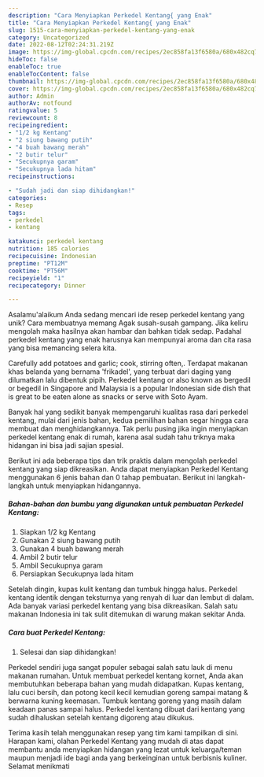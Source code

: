 ```yaml
---
description: "Cara Menyiapkan Perkedel Kentang{ yang Enak"
title: "Cara Menyiapkan Perkedel Kentang{ yang Enak"
slug: 1515-cara-menyiapkan-perkedel-kentang-yang-enak
category: Uncategorized
date: 2022-08-12T02:24:31.219Z
image: https://img-global.cpcdn.com/recipes/2ec858fa13f6580a/680x482cq70/perkedel-kentang-foto-resep-utama.jpg
hideToc: false
enableToc: true
enableTocContent: false
thumbnail: https://img-global.cpcdn.com/recipes/2ec858fa13f6580a/680x482cq70/perkedel-kentang-foto-resep-utama.jpg
cover: https://img-global.cpcdn.com/recipes/2ec858fa13f6580a/680x482cq70/perkedel-kentang-foto-resep-utama.jpg
author: Admin
authorAv: notfound
ratingvalue: 5
reviewcount: 8
recipeingredient:
- "1/2 kg Kentang"
- "2 siung bawang putih"
- "4 buah bawang merah"
- "2 butir telur"
- "Secukupnya garam"
- "Secukupnya lada hitam"
recipeinstructions:

- "Sudah jadi dan siap dihidangkan!"
categories:
- Resep
tags:
- perkedel
- kentang

katakunci: perkedel kentang 
nutrition: 185 calories
recipecuisine: Indonesian
preptime: "PT12M"
cooktime: "PT56M"
recipeyield: "1"
recipecategory: Dinner

---
```



Asalamu'alaikum Anda sedang mencari ide resep perkedel kentang yang unik? Cara membuatnya memang Agak susah-susah gampang. Jika keliru mengolah maka hasilnya akan hambar dan bahkan tidak sedap. Padahal perkedel kentang yang enak harusnya kan mempunyai aroma dan cita rasa yang bisa memancing selera kita.


Carefully add potatoes and garlic; cook, stirring often,. Terdapat makanan khas belanda yang bernama &#39;frikadel&#39;, yang terbuat dari daging yang dilumatkan lalu dibentuk pipih. Perkedel kentang or also known as bergedil or begedil in Singapore and Malaysia is a popular Indonesian side dish that is great to be eaten alone as snacks or serve with Soto Ayam.

Banyak hal yang sedikit banyak mempengaruhi kualitas rasa dari perkedel kentang, mulai dari jenis bahan, kedua pemilihan bahan segar hingga cara membuat dan menghidangkannya. Tak perlu pusing jika ingin menyiapkan perkedel kentang enak di rumah, karena asal sudah tahu triknya maka hidangan ini bisa jadi sajian spesial.


Berikut ini ada beberapa tips dan trik praktis dalam mengolah perkedel kentang yang siap dikreasikan. Anda dapat menyiapkan Perkedel Kentang menggunakan 6 jenis bahan dan 0 tahap pembuatan. Berikut ini langkah-langkah untuk menyiapkan hidangannya.

<!--inarticleads1-->

##### Bahan-bahan dan bumbu yang digunakan untuk pembuatan Perkedel Kentang:

1. Siapkan 1/2 kg Kentang
1. Gunakan 2 siung bawang putih
1. Gunakan 4 buah bawang merah
1. Ambil 2 butir telur
1. Ambil Secukupnya garam
1. Persiapkan Secukupnya lada hitam


Setelah dingin, kupas kulit kentang dan tumbuk hingga halus. Perkedel kentang identik dengan teksturnya yang renyah di luar dan lembut di dalam. Ada banyak variasi perkedel kentang yang bisa dikreasikan. Salah satu makanan Indonesia ini tak sulit ditemukan di warung makan sekitar Anda. 

<!--inarticleads2-->

##### Cara buat Perkedel Kentang:


1. Selesai dan siap dihidangkan!

Perkedel sendiri juga sangat populer sebagai salah satu lauk di menu makanan rumahan. Untuk membuat perkedel kentang kornet, Anda akan membutuhkan beberapa bahan yang mudah didapatkan. Kupas kentang, lalu cuci bersih, dan potong kecil kecil kemudian goreng sampai matang &amp; berwarna kuning keemasan. Tumbuk kentang goreng yang masih dalam keadaan panas sampai halus. Perkedel kentang dibuat dari kentang yang sudah dihaluskan setelah kentang digoreng atau dikukus. 

Terima kasih telah menggunakan resep yang tim kami tampilkan di sini. Harapan kami, olahan Perkedel Kentang yang mudah di atas dapat membantu anda menyiapkan hidangan yang lezat untuk keluarga/teman maupun menjadi ide bagi anda yang berkeinginan untuk berbisnis kuliner. Selamat menikmati
